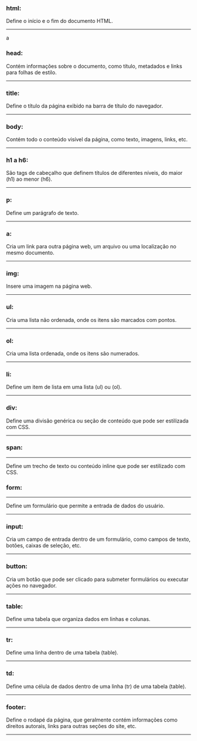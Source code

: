 ### html:

 Define o início e o fim do documento HTML.

---
a
### head:

Contém informações sobre o documento, como título, metadados e links para folhas de estilo.

---

### title:

 Define o título da página exibido na barra de título do navegador.

---

### body:

 Contém todo o conteúdo visível da página, como texto, imagens, links, etc.

---

### h1 a h6:

 São tags de cabeçalho que definem títulos de diferentes níveis, do maior (h1) ao menor (h6).

---

### p:

Define um parágrafo de texto.

---

### a:

 Cria um link para outra página web, um arquivo ou uma localização no mesmo documento.

---

### img:

 Insere uma imagem na página web.

---

### ul:

 Cria uma lista não ordenada, onde os itens são marcados com pontos.

---

### ol:

Cria uma lista ordenada, onde os itens são numerados.

---

### li:

 Define um item de lista em uma lista (ul) ou (ol).

---

### div:

 Define uma divisão genérica ou seção de conteúdo que pode ser estilizada com CSS.

---

### span:

---

 Define um trecho de texto ou conteúdo inline que pode ser estilizado com CSS.

### form:

---

 Define um formulário que permite a entrada de dados do usuário.

---

### input:

 Cria um campo de entrada dentro de um formulário, como campos de texto, botões, caixas de seleção, etc.

---

### button:

 Cria um botão que pode ser clicado para submeter formulários ou executar ações no navegador.

---

### table:

 Define uma tabela que organiza dados em linhas e colunas.

---

### tr:

 Define uma linha dentro de uma tabela (table).

---

### td:

 Define uma célula de dados dentro de uma linha (tr) de uma tabela (table).

---

### footer:

 Define o rodapé da página, que geralmente contém informações como direitos autorais, links para outras seções do site, etc.

 ---